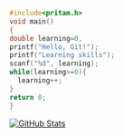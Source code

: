```c
#include<pritam.h>
void main()
{
double learning=0,
printf("Hello, Git!");
printf("Learning skills");
scanf("%d", learning);
while(learning>=0){     
  learning++;
}
return 0;
}
```

[![GitHub Stats](https://github-readme-stats.vercel.app/api?username=pritam-ravani&show_icons=true&count_private=true)](https://github.com/pritam-ravani)

